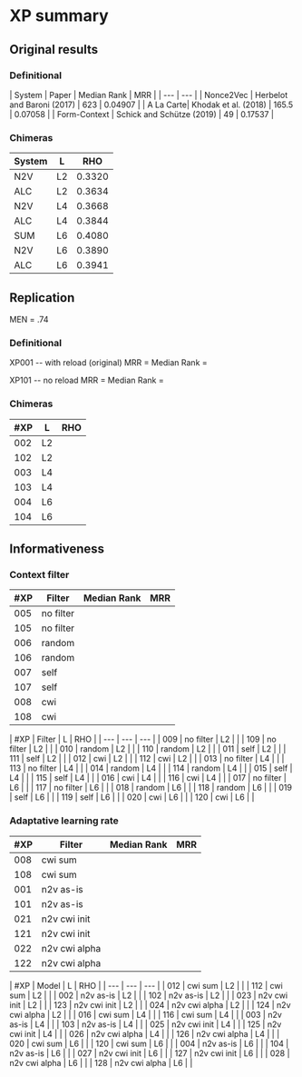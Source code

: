 # XP summary

## Original results

### Definitional

| System | Paper | Median Rank | MRR |
| --- | --- |
| Nonce2Vec | Herbelot and Baroni (2017) | 623 | 0.04907 |
| A La Carte| Khodak et al. (2018) | 165.5 | 0.07058 |
| Form-Context | Schick and Schütze (2019) | 49 | 0.17537 |

### Chimeras
| System | L | RHO |
| --- | --- | --- |
| N2V | L2 | 0.3320 |
| ALC | L2 | 0.3634 |
| N2V | L4 | 0.3668 |
| ALC | L4 | 0.3844 |
| SUM | L6 | 0.4080 |
| N2V | L6 | 0.3890 |
| ALC | L6 | 0.3941 |

## Replication

MEN = .74

### Definitional

XP001 -- with reload (original)
MRR =
Median Rank =

XP101 -- no reload
MRR =
Median Rank =

### Chimeras

| #XP | L | RHO |
| --- | --- | --- |
| 002 | L2 |  |
| 102 | L2 |  |
| 003 | L4 |  |
| 103 | L4 |  |
| 004 | L6 |  |
| 104 | L6 |  |

## Informativeness

### Context filter

| #XP | Filter | Median Rank | MRR |
| --- | --- | --- | --- |
| 005 | no filter |  | |
| 105 | no filter |  | |
| 006 | random |  | |
| 106 | random |  | |
| 007 | self |  | |
| 107 | self |  | |
| 008 | cwi |  | |
| 108 | cwi |  | |

| #XP | Filter | L | RHO |
| --- | --- | --- |
| 009 | no filter | L2 |  |
| 109 | no filter | L2 |  |
| 010 | random | L2 |  |
| 110 | random | L2 |  |
| 011 | self | L2 |  |
| 111 | self | L2 |  |
| 012 | cwi | L2 |  |
| 112 | cwi | L2 |  |
| 013 | no filter | L4 |  |
| 113 | no filter | L4 |  |
| 014 | random | L4 |  |
| 114 | random | L4 |  |
| 015 | self | L4 |  |
| 115 | self | L4 |  |
| 016 | cwi | L4 |  |
| 116 | cwi | L4 |  |
| 017 | no filter | L6 |  |
| 117 | no filter | L6 |  |
| 018 | random | L6 |  |
| 118 | random | L6 |  |
| 019 | self | L6 |  |
| 119 | self | L6 |  |
| 020 | cwi | L6 |  |
| 120 | cwi | L6 |  |

### Adaptative learning rate

| #XP | Filter | Median Rank | MRR |
| --- | --- | --- | --- |
| 008 | cwi sum |  | |
| 108 | cwi sum |  | |
| 001 | n2v as-is |  | |
| 101 | n2v as-is |  | |
| 021 | n2v cwi init |  | |
| 121 | n2v cwi init |  | |
| 022 | n2v cwi alpha |  | |
| 122 | n2v cwi alpha |  | |

| #XP | Model | L | RHO |
| --- | --- | --- |
| 012 | cwi sum | L2 |  |
| 112 | cwi sum | L2 |  |
| 002 | n2v as-is | L2 |  |
| 102 | n2v as-is | L2 |  |
| 023 | n2v cwi init | L2 |  |
| 123 | n2v cwi init | L2 |  |
| 024 | n2v cwi alpha | L2 |  |
| 124 | n2v cwi alpha | L2 |  |
| 016 | cwi sum | L4 |  |
| 116 | cwi sum | L4 |  |
| 003 | n2v as-is | L4 |  |
| 103 | n2v as-is | L4 |  |
| 025 | n2v cwi init | L4 |  |
| 125 | n2v cwi init | L4 |  |
| 026 | n2v cwi alpha | L4 |  |
| 126 | n2v cwi alpha | L4 |  |
| 020 | cwi sum | L6 |  |
| 120 | cwi sum | L6 |  |
| 004 | n2v as-is | L6 |  |
| 104 | n2v as-is | L6 |  |
| 027 | n2v cwi init | L6 |  |
| 127 | n2v cwi init | L6 |  |
| 028 | n2v cwi alpha | L6 |  |
| 128 | n2v cwi alpha | L6 |  |
